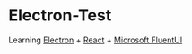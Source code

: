 # Electron-Test
Learning [Electron](https://www.electronjs.org/) + [React](https://reactjs.org/) + [Microsoft FluentUI](https://developer.microsoft.com/en-us/fluentui#/)
